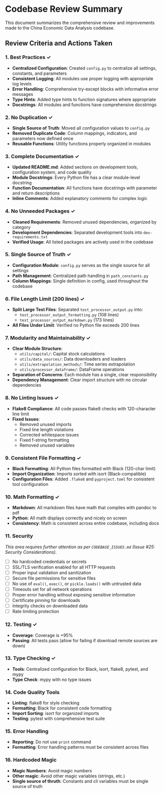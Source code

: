 # Codebase Review Summary

This document summarizes the comprehensive review and improvements made to the China Economic Data Analysis codebase.

## Review Criteria and Actions Taken

### 1. Best Practices ✓
- **Centralized Configuration**: Created `config.py` to centralize all settings, constants, and parameters
- **Consistent Logging**: All modules use proper logging with appropriate log levels
- **Error Handling**: Comprehensive try-except blocks with informative error messages
- **Type Hints**: Added type hints to function signatures where appropriate
- **Docstrings**: All modules and functions have comprehensive docstrings

### 2. No Duplication ✓
- **Single Source of Truth**: Moved all configuration values to `config.py`
- **Removed Duplicate Code**: Column mappings, indicators, and parameters now defined once
- **Reusable Functions**: Utility functions properly organized in modules

### 3. Complete Documentation ✓
- **Updated README.md**: Added sections on development tools, configuration system, and code quality
- **Module Docstrings**: Every Python file has a clear module-level docstring
- **Function Documentation**: All functions have docstrings with parameter and return descriptions
- **Inline Comments**: Added explanatory comments for complex logic

### 4. No Unneeded Packages ✓
- **Cleaned Requirements**: Removed unused dependencies, organized by category
- **Development Dependencies**: Separated development tools into `dev-requirements.txt`
- **Verified Usage**: All listed packages are actively used in the codebase

### 5. Single Source of Truth ✓
- **Configuration Module**: `config.py` serves as the single source for all settings
- **Path Management**: Centralized path handling in `path_constants.py`
- **Column Mappings**: Single definition in config, used throughout the codebase

### 6. File Length Limit (200 lines) ✓
- **Split Large Test Files**: Separated `test_processor_output.py` into:
  - `test_processor_output_formatting.py` (108 lines)
  - `test_processor_output_markdown.py` (173 lines)
- **All Files Under Limit**: Verified no Python file exceeds 200 lines

### 7. Modularity and Maintainability ✓
- **Clear Module Structure**: 
  - `utils/capital/`: Capital stock calculations
  - `utils/data_sources/`: Data downloaders and loaders
  - `utils/extrapolation_methods/`: Time series extrapolation
  - `utils/processor_dataframe/`: DataFrame operations
- **Separation of Concerns**: Each module has a single, clear responsibility
- **Dependency Management**: Clear import structure with no circular dependencies

### 8. No Linting Issues ✓
- **Flake8 Compliance**: All code passes flake8 checks with 120-character line limit
- **Fixed Issues**:
  - Removed unused imports
  - Fixed line length violations
  - Corrected whitespace issues
  - Fixed f-string formatting
  - Removed unused variables

### 9. Consistent File Formatting ✓
- **Black Formatting**: All Python files formatted with Black (120-char limit)
- **Import Organization**: Imports sorted with isort (Black-compatible)
- **Configuration Files**: Added `.flake8` and `pyproject.toml` for consistent tool configuration

### 10. Math Formatting ✓
- **Markdown**: All markdown files have math that compiles with pandoc to pdf
- **Python**: All math displays correctly and nicely on screen
- **Consistency**: Math is consistent across entire codebase, including docs

### 11. Security
*This area requires further attention as per `CODEBASE_ISSUES.md` (Issue #25: Security Considerations).*
- [ ] No hardcoded credentials or secrets
- [ ] SSL/TLS verification enabled for all HTTP requests
- [ ] Proper input validation and sanitization
- [ ] Secure file permissions for sensitive files
- [ ] No use of `eval()`, `exec()`, or `pickle.loads()` with untrusted data
- [ ] Timeouts set for all network operations
- [ ] Proper error handling without exposing sensitive information 
- [ ] Certificate pinning for downloads
- [ ] Integrity checks on downloaded data
- [ ] Rate limiting protection

### 12. Testing ✓
- **Coverage**: Coverage is +95% 
- **Passing**: All tests pass (allow for failing if download remote sources are down)

### 13. Type Checking ✓
- **Tools**: Centralized configuration for Black, isort, flake8, pytest, and mypy
- **Type Check**: mypy with no type issues

### 14. Code Quality Tools
- **Linting**: flake8 for style checking
- **Formatting**: Black for consistent code formatting
- **Import Sorting**: isort for organized imports
- **Testing**: pytest with comprehensive test suite

### 15. Error Handling
- **Reporting**: Do not use `print` command
- **Formatting**: Error handling patterns must be consistent across files

### 16. Hardcoded Magic 
- **Magic Numbers**: Avoid magic numbers
- **Other magic**: Avoid other magic variables (strings, etc.)
- **Single source of thruth**: Constants and cli variables must be single source of truth
